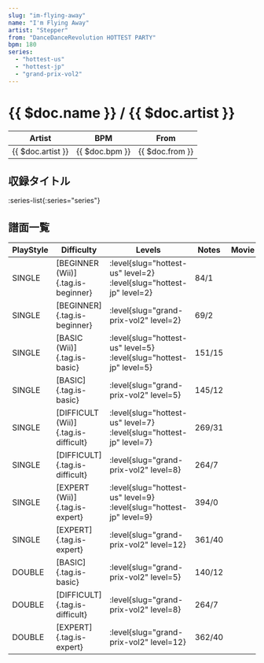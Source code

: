 ```yaml
---
slug: "im-flying-away"
name: "I'm Flying Away"
artist: "Stepper"
from: "DanceDanceRevolution HOTTEST PARTY"
bpm: 180
series:
  - "hottest-us"
  - "hottest-jp"
  - "grand-prix-vol2"
---
```


# {{ $doc.name }} / {{ $doc.artist }}

|Artist|BPM|From|
|------|---|----|
|{{ $doc.artist }}|{{ $doc.bpm }}|{{ $doc.from }}|

## 収録タイトル

:series-list{:series="series"}

## 譜面一覧

|PlayStyle|Difficulty|Levels|Notes|Movie|
|---------|----------|------|-----|-----|
|SINGLE|[BEGINNER (Wii)]{.tag.is-beginner}|<div class="field is-grouped is-grouped-multiline"> :level{slug="hottest-us" level=2} :level{slug="hottest-jp" level=2}</div>|84/1||
|SINGLE|[BEGINNER]{.tag.is-beginner}|<div class="field is-grouped is-grouped-multiline"> :level{slug="grand-prix-vol2" level=2}</div>|69/2||
|SINGLE|[BASIC (Wii)]{.tag.is-basic}|<div class="field is-grouped is-grouped-multiline"> :level{slug="hottest-us" level=5} :level{slug="hottest-jp" level=5}</div>|151/15||
|SINGLE|[BASIC]{.tag.is-basic}|<div class="field is-grouped is-grouped-multiline"> :level{slug="grand-prix-vol2" level=5}</div>|145/12||
|SINGLE|[DIFFICULT (Wii)]{.tag.is-difficult}|<div class="field is-grouped is-grouped-multiline"> :level{slug="hottest-us" level=7} :level{slug="hottest-jp" level=7}</div>|269/31||
|SINGLE|[DIFFICULT]{.tag.is-difficult}|<div class="field is-grouped is-grouped-multiline"> :level{slug="grand-prix-vol2" level=8}</div>|264/7||
|SINGLE|[EXPERT (Wii)]{.tag.is-expert}|<div class="field is-grouped is-grouped-multiline"> :level{slug="hottest-us" level=9} :level{slug="hottest-jp" level=9}</div>|394/0||
|SINGLE|[EXPERT]{.tag.is-expert}|<div class="field is-grouped is-grouped-multiline"> :level{slug="grand-prix-vol2" level=12}</div>|361/40||
|DOUBLE|[BASIC]{.tag.is-basic}|<div class="field is-grouped is-grouped-multiline"> :level{slug="grand-prix-vol2" level=5}</div>|140/12||
|DOUBLE|[DIFFICULT]{.tag.is-difficult}|<div class="field is-grouped is-grouped-multiline"> :level{slug="grand-prix-vol2" level=8}</div>|264/7||
|DOUBLE|[EXPERT]{.tag.is-expert}|<div class="field is-grouped is-grouped-multiline"> :level{slug="grand-prix-vol2" level=12}</div>|362/40||
